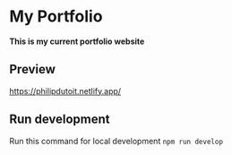 # My Portfolio

**This is my current portfolio website**

## Preview

https://philipdutoit.netlify.app/

## Run development

Run this command for local development `npm run develop`